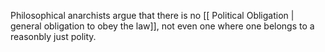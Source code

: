 Philosophical anarchists argue that there is no [[ Political Obligation | general obligation to obey the law]], not even one where one belongs to a reasonbly just polity. 